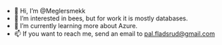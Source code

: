 - 👋 Hi, I’m @Meglersmekk
- 👀 I’m interested in bees, but for work it is mostly databases.
- 🌱 I’m currently learning more about Azure.
- 📫 If you want to reach me, send an email to pal.fladsrud@gmail.com

<!---
Meglersmekk/Meglersmekk is a ✨ special ✨ repository because its `README.md` (this file) appears on your GitHub profile.
You can click the Preview link to take a look at your changes.
--->
